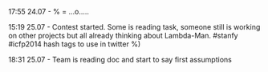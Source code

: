 17:55 24.07 - %    =     \...o.....

15:19 25.07 - Contest started. Some is reading task, someone still is working on other projects but all already thinking about Lambda-Man. #stanfy #icfp2014 hash tags to use in twitter %)

18:31 25.07 - Team is reading doc and start to say first assumptions

